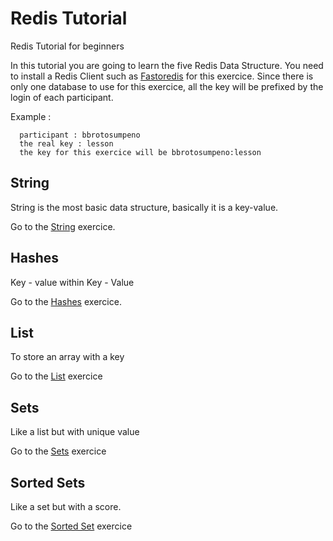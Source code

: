 # Redis Tutorial
Redis Tutorial for beginners

In this tutorial you are going to learn the five Redis Data Structure.
You need to install a Redis Client such as [Fastoredis](http://fastoredis.com/) for this exercice.
Since there is only one database to use for this exercice, all the key will be prefixed by the login of each participant.

Example :

```
  participant : bbrotosumpeno
  the real key : lesson
  the key for this exercice will be bbrotosumpeno:lesson
```


## String
String is the most basic data structure, basically it is a key-value.

Go to the [String](https://redis.io/commands/set) exercice.

## Hashes
Key - value within Key - Value

Go to the [Hashes](https://redis.io/commands/hset) exercice.

## List
To store an array with a key

Go to the [List](https://redis.io/commands/lpush) exercice

## Sets
Like a list but with unique value

Go to the [Sets](https://redis.io/commands/sadd) exercice

## Sorted Sets
Like a set but with a score.

Go to the [Sorted Set](https://redis.io/commands/zadd) exercice

  
